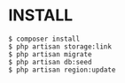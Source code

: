 # INSTALL
```shell
$ composer install
$ php artisan storage:link
$ php artisan migrate
$ php artisan db:seed
$ php artisan region:update
```
